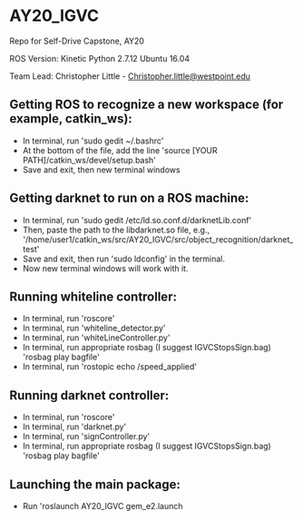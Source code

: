 # AY20_IGVC
Repo for Self-Drive Capstone, AY20

ROS Version: Kinetic 
Python 2.7.12
Ubuntu 16.04

Team Lead: Christopher Little - Christopher.little@westpoint.edu

## Getting ROS to recognize a new workspace (for example, catkin_ws):
* In terminal, run 'sudo gedit ~/.bashrc'
* At the bottom of the file, add the line 'source [YOUR PATH]/catkin_ws/devel/setup.bash'
* Save and exit, then new terminal windows

## Getting darknet to run on a ROS machine:

* In terminal, run 'sudo gedit /etc/ld.so.conf.d/darknetLib.conf'
* Then, paste the path to the libdarknet.so file, e.g., '/home/user1/catkin_ws/src/AY20_IGVC/src/object_recognition/darknet_test'
* Save and exit, then run 'sudo ldconfig' in the terminal.
* Now new terminal windows will work with it.

## Running whiteline controller:
* In terminal, run 'roscore'
* In terminal, run 'whiteline_detector.py'
* In terminal, run 'whiteLineController.py'
* In terminal, run appropriate rosbag (I suggest IGVCStopsSign.bag) 'rosbag play bagfile'
* In terminal, run 'rostopic echo /speed_applied'

## Running darknet controller:
* In terminal, run 'roscore'
* In terminal, run 'darknet.py'
* In terminal, run 'signController.py'
* In terminal, run appropriate rosbag (I suggest IGVCStopsSign.bag) 'rosbag play bagfile'

## Launching the main package:

* Run 'roslaunch AY20_IGVC gem_e2.launch
